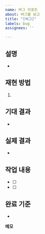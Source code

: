 ```yaml
---
name: 버그 리포트
about: 버그를 보고
title: "[버그]"
labels: bug
assignees: ''

---
```


## 설명  
- 

## 재현 방법  
1. 

## 기대 결과  
- 

## 실제 결과  
- 

## 작업 내용  
- [ ] 
- [ ]

## 완료 기준  
- 

**메모**
